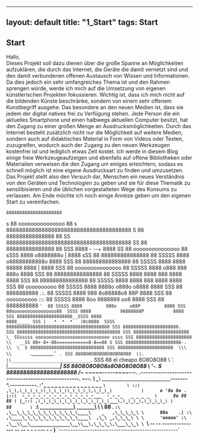   ---
layout: default
title: "1_Start"
tags: Start
---

## Start  

Hallo,  
Dieses Projekt soll dazu dienen über die große Spanne an Möglichkeiten aufzuklären, die durch das Internet, die Geräte die damit vernetzt sind und den damit verbundenen offenen Austausch von Wissen und Informationen. Da dies jedoch ein sehr umfangreiches Thema ist und den Rahmen sprengen würde, werde ich mich auf die Umsetzung von eigenen künstlerischen Projekten fokussieren. Wichtig ist, dass ich mich nicht auf die bildenden Künste beschränke, sondern von einem sehr offenem Kunstbegriff ausgehe.  Das besondere an den neuen Medien ist, dass sie jedem der digital natives frei zu Verfügung stehen. Jede Person die ein aktuelles Smartphone und einen halbwegs aktuellen Computer besitzt, hat den Zugang zu einer großen Menge an Ausdrucksmöglichkeiten. Durch das Internet besteht zusätzlich nicht nur die Möglichkeit auf weitere Medien, sondern auch auf didaktisches Material in Form von Videos oder Texten, zuzugreifen, wodurch auch der Zugang zu den neuen Werkzeugen kostenfrei ist und lediglich etwas Zeit kostet.  Ich werde in diesem Blog einige freie Werkzeugeaufzeigen und ebenfalls auf offene Bibliotheken oder Materialien verweisen die den Zugang um einiges erleichtern, sodass es schnell möglich ist eine eigene Ausdrucksart zu finden und umzusetzen.  Das Projekt stellt also den Versuch dar, Menschen ein neues Verständnis von den Geräten und Technologien zu geben und sie für diese Thematik zu sensilibisieren und die üblichen vorgestalteten Wege des Konsums zu verlassen. Am Ende möchte ich noch einige Anreize geben um den eigenen Start zu vereinfachen.  


    888888888888888888888
  s 88 ooooooooooooooo 88     s 888888888888888888888888888888888888888
  S 88 888888888888888 88    SS 888888888888888888888888888888888888888
 SS 88 888888888888888 88   SSS 8888                         - --+ 8888
 SS 88 ooooooooooooooo 88  sSSS 8888           o8888888o         | 8888
sSS 88 888888888888888 88 SSSSS 8888         o88888888888o         8888
SSS 88 888888888888888 88 SSSSS 8888        8888 88888 8888      | 8888
SSS 88 ooooooooooooooo 88 SSSSS 8888       o888   888   888o       8888
SSS 88 888888888888888 88 SSSSS 8888       8888   888   8888       8888
SSS 88 888888888888888 88 SSSSS 8888       8888   888   8888       8888
SSS 88 oooooooooo      88 SSSSS 8888       8888o o888o o8888       8888
SSS 88 8888888888 .::. 88 SSSSS 8888       988 8o88888o8 88P       8888
SSS 88 oooooooooo :::: 88 SSSSS 8888        8oo 9888889 oo8        8888
SSS 88 8888888888  `'  88 SSSSS 8888         988o     o88P         8888
SSS 88ooooooooooooooooo88  SSSS 8888           98888888P           8888
SSS 888888888888888888888__SSSS 8888                               8888_____
SSS |   *  *  *   )8c8888  SSSS 888888888888888888888888888888888888888
SSS 888888888888888888888.  SSS 888888888888888888888888888888888888888
SSS 888888888888888888888 \_ SSsssss oooooooooooooooooooooooooooo ssss
SSS 888888888888888888888  \\   __SS 88+-8+-88============8-8==88 S
SSS 888888888888888888888-. \\  \  S 8888888888888888888888888888
SSS 888888888888888888888  \\\  \\       `.__________.'      ` .
SSS 88O8O8O8O8O8O8O8O8O88  \\.   \\______________________________`_.
SSS 88 el cheapo 8O8O8O88 \\  '.  \|________________________________|
 SS 88O8O8O8O8o8O8O8O8O88  \\   '-.___
  S 888888888888888888888 /~          ~~~~~-----~~~~---.__
 .---------------------------------------------------.    ~--.
 \ \______\ __________________________________________\-------^.-----------.
 :'  _   _ _ _ _  _ _ _ _  _ _ _ _   _ _ _           `\        \
 ::\ ,\_\,\_\_\_\_\\_\_\_\_\\_\_\_\_\,\_\_\_\           \      o '8o 8o .
 |::\  -_-_-_-_-_-_-_-_-_-_-_-_-_-___  -_-_-_   _ _ _ _  \      8o 88 88 \
 |_::\ ,\_\_\_\_\_\_\_\_\_\_\_\_\_\___\,\_\_\_\,\_\_\_\_\ \      88       \
    `:\ ,\__\_\_\_\_\_\_\_\_\_\_\_\_\  \,\_\_\_\,\_\_\_\ \ \      88       .
     `:\ ,\__\_\_\_\_\_\_\_\_\_\_\_\____\    _   ,\_\_\_\_\ \      88o    .|
       :\ ,\____\_\_\_\_\_\_\_\_\_\_\____\  ,\_\ _,\_\_\_\ \ \      'ooooo'
        :\ ,\__\\__\_______________\__\\__\,\_\_\_\,\___\_\_\ \
         `\  --  -- --------------- --  --   - - -   --- - -   )____________
           `--------------------------------------------------'
